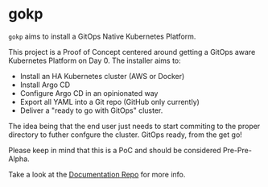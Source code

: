 # gokp
`gokp` aims to install a GitOps Native Kubernetes Platform.

This project is a Proof of Concept centered around getting a GitOps
aware Kubernetes Platform on Day 0. The installer aims to:

* Install an HA Kubernetes cluster (AWS or Docker)
* Install Argo CD
* Configure Argo CD in an opinionated way
* Export all YAML into a Git repo (GitHub only currently)
* Deliver a "ready to go with GitOps" cluster.

The idea being that the end user just needs to start commiting to the
proper directory to futher confgure the cluster. GitOps ready, from the
get go!

Please keep in mind that this is a PoC and should be considered Pre-Pre-Alpha.

Take a look at the [Documentation Repo](https://github.com/christianh814/gokp-documentation) for more info.
